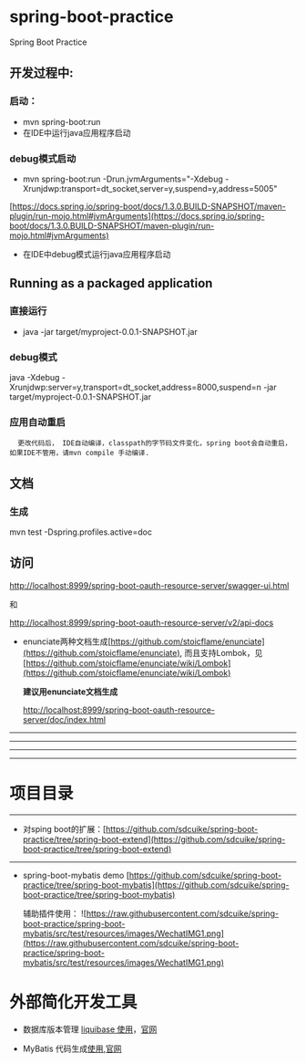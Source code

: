 # spring-boot-practice


Spring Boot Practice


## 开发过程中:
###  启动：
- mvn spring-boot:run
- 在IDE中运行java应用程序启动

### debug模式启动
- mvn spring-boot:run -Drun.jvmArguments="-Xdebug -Xrunjdwp:transport=dt_socket,server=y,suspend=y,address=5005"

[https://docs.spring.io/spring-boot/docs/1.3.0.BUILD-SNAPSHOT/maven-plugin/run-mojo.html#jvmArguments](https://docs.spring.io/spring-boot/docs/1.3.0.BUILD-SNAPSHOT/maven-plugin/run-mojo.html#jvmArguments)
- 在IDE中debug模式运行java应用程序启动


## Running as a packaged application
### 直接运行
- java -jar target/myproject-0.0.1-SNAPSHOT.jar

### debug模式
 java -Xdebug -Xrunjdwp:server=y,transport=dt_socket,address=8000,suspend=n -jar target/myproject-0.0.1-SNAPSHOT.jar
 
 
### 应用自动重启
      更改代码后， IDE自动编译，classpath的字节码文件变化，spring boot会自动重启，如果IDE不管用，请mvn compile 手动编译.
           
## 文档
### 生成

mvn test -Dspring.profiles.active=doc

## 访问
[http://localhost:8999/spring-boot-oauth-resource-server/swagger-ui.html](http://localhost:8999/spring-boot-oauth-resource-server/swagger-ui.html)

和

[http://localhost:8999/spring-boot-oauth-resource-server/v2/api-docs](http://localhost:8999/spring-boot-oauth-resource-server/v2/api-docs)


- enunciate两种文档生成[https://github.com/stoicflame/enunciate](https://github.com/stoicflame/enunciate),
  而且支持Lombok，见[https://github.com/stoicflame/enunciate/wiki/Lombok](https://github.com/stoicflame/enunciate/wiki/Lombok)
  
  **建议用enunciate文档生成**
  
  [http://localhost:8999/spring-boot-oauth-resource-server/doc/index.html](http://localhost:8999/spring-boot-oauth-resource-server/doc/index.html)
--------------------------
--------------------------
--------------------------
--------------------------



# 项目目录
--------------------------

- 对sping boot的扩展：[https://github.com/sdcuike/spring-boot-practice/tree/spring-boot-extend](https://github.com/sdcuike/spring-boot-practice/tree/spring-boot-extend)

--------------------------

- spring-boot-mybatis demo [https://github.com/sdcuike/spring-boot-practice/tree/spring-boot-mybatis](https://github.com/sdcuike/spring-boot-practice/tree/spring-boot-mybatis)
 
  辅助插件使用：
 ![https://raw.githubusercontent.com/sdcuike/spring-boot-practice/spring-boot-mybatis/src/test/resources/images/WechatIMG1.png](https://raw.githubusercontent.com/sdcuike/spring-boot-practice/spring-boot-mybatis/src/test/resources/images/WechatIMG1.png)

# 外部简化开发工具

- 数据库版本管理 [liquibase 使用](https://github.com/sdcuike/liquibase-demo)，[官网](http://www.liquibase.org)

- MyBatis 代码生成[使用](https://github.com/sdcuike/mybatis-generator-core-1.3.5-demo),[官网](http://www.mybatis.org/generator/)
